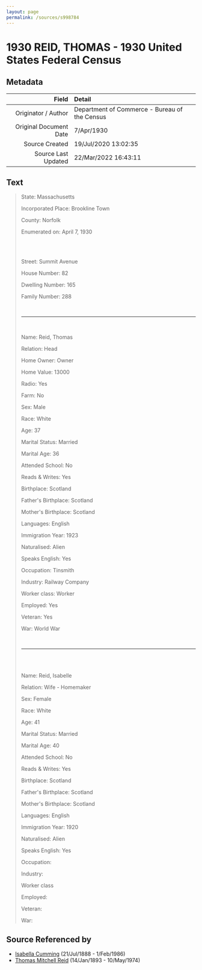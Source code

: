 ```yaml
---
layout: page
permalink: /sources/s998784
---
```


# 1930 REID, THOMAS - 1930 United States Federal Census

## Metadata

Field | Detail
---:|:---
Originator / Author | Department of Commerce - Bureau of the Census
Original Document Date | 7/Apr/1930
Source Created | 19/Jul/2020 13:02:35
Source Last Updated | 22/Mar/2022 16:43:11

## Text

> State: Massachusetts
>
> Incorporated Place: Brookline Town
>
> County: Norfolk
>
> Enumerated on: April 7, 1930
>
> <br/>
>
> <br/>
>
> Street: Summit Avenue
>
> House Number: 82
>
> Dwelling Number: 165
>
> Family Number: 288
>
> <br/>
>
> ---
>
> <br/>
>
> Name: Reid, Thomas
>
> Relation: Head
>
> Home Owner: Owner
>
> Home Value: 13000
>
> Radio: Yes
>
> Farm: No
>
> Sex: Male
>
> Race: White
>
> Age: 37
>
> Marital Status: Married
>
> Marital Age: 36
>
> Attended School: No
>
> Reads & Writes: Yes
>
> Birthplace: Scotland
>
> Father's Birthplace: Scotland
>
> Mother's Birthplace: Scotland
>
> Languages: English
>
> Immigration Year: 1923
>
> Naturalised: Alien
>
> Speaks English: Yes
>
> Occupation: Tinsmith
>
> Industry: Railway Company
>
> Worker class: Worker
>
> Employed: Yes
>
> Veteran: Yes
>
> War: World War
>
> <br/>
>
> ---
>
> <br/>
>
> <br/>
>
> Name: Reid, Isabelle
>
> Relation: Wife - Homemaker
>
> Sex: Female
>
> Race: White
>
> Age: 41
>
> Marital Status: Married
>
> Marital Age: 40
>
> Attended School: No
>
> Reads & Writes: Yes
>
> Birthplace: Scotland
>
> Father's Birthplace: Scotland
>
> Mother's Birthplace: Scotland
>
> Languages: English
>
> Immigration Year: 1920
>
> Naturalised: Alien
>
> Speaks English: Yes
>
> Occupation:
>
> Industry:
>
> Worker class
>
> Employed:
>
> Veteran:
>
> War:
>

## Source Referenced by

* [Isabella Cumming](../people/@84684994@-isabella-cumming-b1888-7-21-d1986-2-1.md) (21/Jul/1888 - 1/Feb/1986)
* [Thomas Mitchell Reid](../people/@2617088@-thomas-mitchell-reid-b1893-1-14-d1974-5-10.md) (14/Jan/1893 - 10/May/1974)
